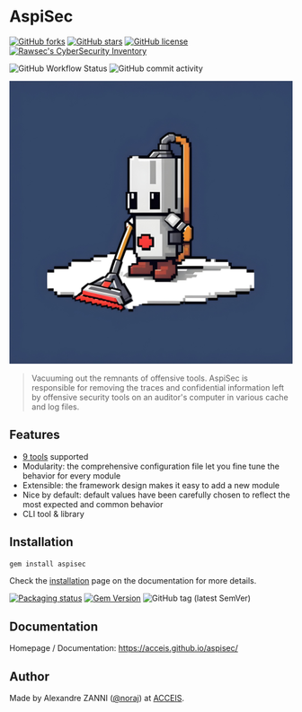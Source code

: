 # AspiSec

[![GitHub forks](https://img.shields.io/github/forks/acceis/aspisec)](https://github.com/acceis/aspisec/network)
[![GitHub stars](https://img.shields.io/github/stars/acceis/aspisec)](https://github.com/acceis/aspisec/stargazers)
[![GitHub license](https://img.shields.io/github/license/acceis/aspisec)](https://github.com/acceis/aspisec/blob/master/LICENSE.txt)
[![Rawsec's CyberSecurity Inventory](https://inventory.raw.pm/img/badges/Rawsec-inventoried-FF5050_flat.svg)](https://inventory.raw.pm/tools.html#aspisec)

![GitHub Workflow Status](https://img.shields.io/github/actions/workflow/status/acceis/aspisec/ruby.yml?branch=master)
![GitHub commit activity](https://img.shields.io/github/commit-activity/y/acceis/aspisec)

![AspiSec logo](docs/_media/logo-aspisec.jpg)

> Vacuuming out the remnants of offensive tools. AspiSec is responsible for removing the traces and confidential information left by offensive security tools on an auditor's computer in various cache and log files.

## Features

- [9 tools](https://acceis.github.io/aspisec/#/pages/tools) supported
- Modularity: the comprehensive configuration file let you fine tune the behavior for every module
- Extensible: the framework design makes it easy to add a new module
- Nice by default: default values have been carefully chosen to reflect the most expected and common behavior
- CLI tool & library

## Installation

```zsh
gem install aspisec
```

Check the [installation](https://acceis.github.io/aspisec/#/pages/install) page on the documentation for more details.

[![Packaging status](https://repology.org/badge/vertical-allrepos/aspisec.svg)](https://repology.org/project/aspisec/versions)
[![Gem Version](https://badge.fury.io/rb/aspisec.svg)](https://badge.fury.io/rb/aspisec)
![GitHub tag (latest SemVer)](https://img.shields.io/github/tag/acceis/aspisec)

## Documentation

Homepage / Documentation: https://acceis.github.io/aspisec/

## Author

Made by Alexandre ZANNI ([@noraj](https://pwn.by/noraj/)) at [ACCEIS](https://www.acceis.fr/).
